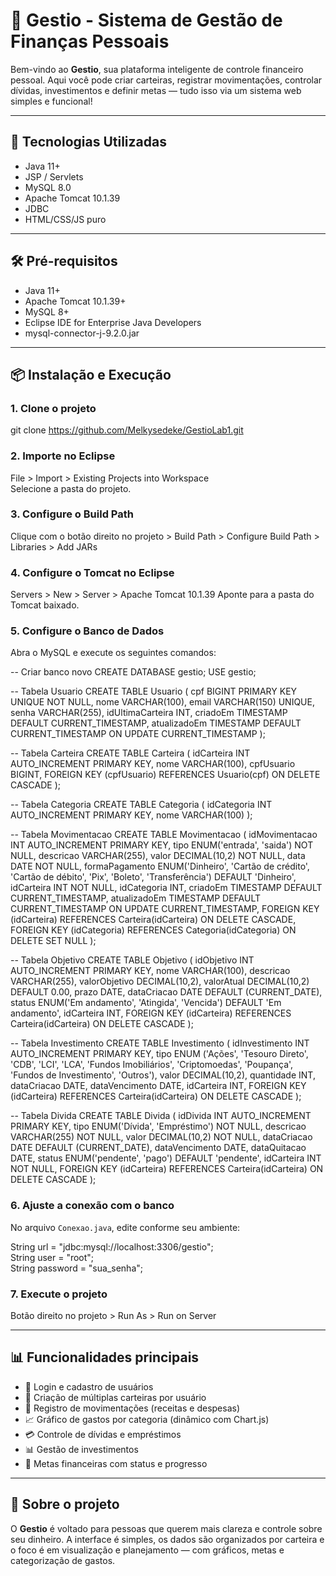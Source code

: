 # 💸 Gestio - Sistema de Gestão de Finanças Pessoais

Bem-vindo ao **Gestio**, sua plataforma inteligente de controle financeiro pessoal. Aqui você pode criar carteiras, registrar movimentações, controlar dívidas, investimentos e definir metas — tudo isso via um sistema web simples e funcional!

---

## 🚀 Tecnologias Utilizadas

- Java 11+ 
- JSP / Servlets  
- MySQL 8.0
- Apache Tomcat 10.1.39 
- JDBC  
- HTML/CSS/JS puro  

---

## 🛠️ Pré-requisitos

- Java 11+  
- Apache Tomcat 10.1.39+ 
- MySQL 8+  
- Eclipse IDE for Enterprise Java Developers  
- mysql-connector-j-9.2.0.jar

---

## 📦 Instalação e Execução

### 1. Clone o projeto

git clone https://github.com/Melkysedeke/GestioLab1.git

### 2. Importe no Eclipse

File > Import > Existing Projects into Workspace  
Selecione a pasta do projeto.

### 3. Configure o Build Path

Clique com o botão direito no projeto > Build Path > Configure Build Path > Libraries > Add JARs  

### 4. Configure o Tomcat no Eclipse

Servers > New > Server > Apache Tomcat 10.1.39 
Aponte para a pasta do Tomcat baixado.

### 5. Configure o Banco de Dados

Abra o MySQL e execute os seguintes comandos:

-- Criar banco novo
CREATE DATABASE gestio;
USE gestio;

-- Tabela Usuario
CREATE TABLE Usuario (
    cpf BIGINT PRIMARY KEY UNIQUE NOT NULL,
    nome VARCHAR(100),
    email VARCHAR(150) UNIQUE,
    senha VARCHAR(255),
    idUltimaCarteira INT,
    criadoEm TIMESTAMP DEFAULT CURRENT_TIMESTAMP,
    atualizadoEm TIMESTAMP DEFAULT CURRENT_TIMESTAMP ON UPDATE CURRENT_TIMESTAMP
);

-- Tabela Carteira
CREATE TABLE Carteira (
    idCarteira INT AUTO_INCREMENT PRIMARY KEY,
    nome VARCHAR(100),
    cpfUsuario BIGINT,
    FOREIGN KEY (cpfUsuario) REFERENCES Usuario(cpf) ON DELETE CASCADE
);


-- Tabela Categoria
CREATE TABLE Categoria (
    idCategoria INT AUTO_INCREMENT PRIMARY KEY,
    nome VARCHAR(100)
);

-- Tabela Movimentacao
CREATE TABLE Movimentacao (
    idMovimentacao INT AUTO_INCREMENT PRIMARY KEY,
    tipo ENUM('entrada', 'saida') NOT NULL,
    descricao VARCHAR(255),
    valor DECIMAL(10,2) NOT NULL,
    data DATE NOT NULL,
	formaPagamento ENUM('Dinheiro', 'Cartão de crédito', 'Cartão de débito', 'Pix', 'Boleto', 'Transferência') DEFAULT 'Dinheiro',
    idCarteira INT NOT NULL,
    idCategoria INT,
    criadoEm TIMESTAMP DEFAULT CURRENT_TIMESTAMP,
    atualizadoEm TIMESTAMP DEFAULT CURRENT_TIMESTAMP ON UPDATE CURRENT_TIMESTAMP,
    FOREIGN KEY (idCarteira) REFERENCES Carteira(idCarteira) ON DELETE CASCADE,
    FOREIGN KEY (idCategoria) REFERENCES Categoria(idCategoria) ON DELETE SET NULL
);


-- Tabela Objetivo
CREATE TABLE Objetivo (
    idObjetivo INT AUTO_INCREMENT PRIMARY KEY,
    nome VARCHAR(100),
    descricao VARCHAR(255),
    valorObjetivo DECIMAL(10,2),
	valorAtual DECIMAL(10,2) DEFAULT 0.00,
    prazo DATE,
    dataCriacao DATE DEFAULT (CURRENT_DATE),
    status ENUM('Em andamento', 'Atingida', 'Vencida') DEFAULT 'Em andamento',
    idCarteira INT,
    FOREIGN KEY (idCarteira) REFERENCES Carteira(idCarteira) ON DELETE CASCADE
);


-- Tabela Investimento
CREATE TABLE Investimento (
    idInvestimento INT AUTO_INCREMENT PRIMARY KEY,
    tipo ENUM ('Ações', 'Tesouro Direto', 'CDB', 'LCI', 'LCA', 'Fundos Imobiliários', 'Criptomoedas', 'Poupança', 'Fundos de Investimento', 'Outros'),
    valor DECIMAL(10,2),
    quantidade INT,
    dataCriacao DATE,
    dataVencimento DATE,
    idCarteira INT,
    FOREIGN KEY (idCarteira) REFERENCES Carteira(idCarteira) ON DELETE CASCADE
);

-- Tabela Divida
CREATE TABLE Divida (
    idDivida INT AUTO_INCREMENT PRIMARY KEY,
    tipo ENUM('Dívida', 'Empréstimo') NOT NULL,
    descricao VARCHAR(255) NOT NULL,
    valor DECIMAL(10,2) NOT NULL,
    dataCriacao DATE DEFAULT (CURRENT_DATE),
    dataVencimento DATE,
    dataQuitacao DATE,
    status ENUM('pendente', 'pago') DEFAULT 'pendente',
    idCarteira INT NOT NULL,
    FOREIGN KEY (idCarteira) REFERENCES Carteira(idCarteira) ON DELETE CASCADE
);

### 6. Ajuste a conexão com o banco

No arquivo `Conexao.java`, edite conforme seu ambiente:

String url = "jdbc:mysql://localhost:3306/gestio";  
String user = "root";  
String password = "sua_senha";

### 7. Execute o projeto

Botão direito no projeto > Run As > Run on Server

---

## 📊 Funcionalidades principais

- 🔐 Login e cadastro de usuários  
- 💼 Criação de múltiplas carteiras por usuário  
- 💸 Registro de movimentações (receitas e despesas)  
- 📈 Gráfico de gastos por categoria (dinâmico com Chart.js)  
- 💳 Controle de dívidas e empréstimos  
- 📊 Gestão de investimentos  
- 🎯 Metas financeiras com status e progresso  

---

## 🧠 Sobre o projeto

O **Gestio** é voltado para pessoas que querem mais clareza e controle sobre seu dinheiro. A interface é simples, os dados são organizados por carteira e o foco é em visualização e planejamento — com gráficos, metas e categorização de gastos.
